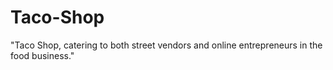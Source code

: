 # Taco-Shop
"Taco Shop, catering to both street vendors and online entrepreneurs in the food business."
